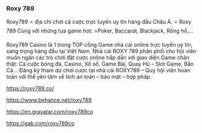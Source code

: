 ### Roxy 789

Roxy789 ⭐ địa chỉ chơi cá cược trực tuyến uy tín hàng đầu Châu Á. ⭐ Roxy 789 Cùng với những tựa game hot: ⭐Poker, Baccarat, Blackjack, Rồng hổ,…

Roxy789 Casino là 1 trong TOP cổng Game nhà cái online trực tuyến uy tín, sang trọng hàng đầu tại Việt Nam. Nhà cái ROXY 789 phân phối cho hội viên muôn ngàn các trò chơi đặt cược online hấp dẫn với giao diện Game chân thật: Cá cược bóng đá, Casino, Xổ số, Game Bài, Quay Hũ – Slot Game, Bắn Cá… Đăng ký tham dự chơi cược tại nhà cái ROXY789 – Quý hội viên hoàn toàn với thể yên tâm về tính an toàn – bảo mật – hợp pháp.

https://roxy789.co/

https://www.behance.net/roxy789

https://en.gravatar.com/roxy789co

https://gab.com/roxy789co
